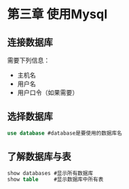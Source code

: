 # 第三章 使用Mysql
## 连接数据库
需要下列信息：
* 主机名
* 用户名
* 用户口令（如果需要）
## 选择数据库
```sql
use database #database是要使用的数据库名
```
## 了解数据库与表
```sql
show databases #显示所有数据库
show table     #显示数据库中所有表
```
##